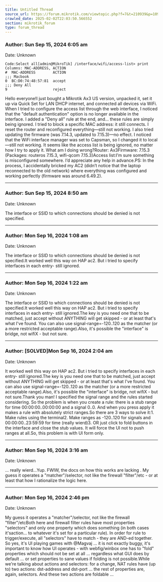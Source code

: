 ```yaml
---
title: Untitled Thread
source_url: https://forum.mikrotik.com/viewtopic.php?f=7&t=210939&p=1097433#p1097433
crawled_date: 2025-02-02T22:03:50.566552
section: mikrotik_forum
type: forum_thread
---
```


### Author: Sun Sep 15, 2024 6:05 am
Date: Unknown

```
Code:Select all[admin@MikroTik] /interface/wifi/access-list> print 
Columns: MAC-ADDRESS, ACTION
#  MAC-ADDRESS        ACTION
;;; Macbook
0  BC:D0:74:48:57:81  accept
;;; Deny All
9                     reject
```

Hello everyone!I just bought a Mikrotik Ax3 US version, unpacked it, set it up via Quick Set for LAN DHCP internet, and connected all devices via WiFi. When I tried to configure the access list through the web interface, I noticed that the "default authentication" option is no longer available in the interface. I added a "Deny all" rule at the end, and… these rules are simply being ignored. I tried to block a specific MAC address: it still connects. I reset the router and reconfigured everything—still not working. I also tried updating the firmware (was 7.14.3, updated to 7.15.3)—no effect. I noticed that the WiFi interface manager was set to Capsman, so I changed it to local—still not working. It seems like the access list is being ignored, no matter how I try to apply it. What am I doing wrong?Router: Ax3Firmware: 7.15.3 (Packages: routeros 7.15.3, wifi-qcom 7.15.3)Access list:I’m sure something is misconfigured somewhere. I’d appreciate any help in advance.PS: In the process, I accidentally bricked my AC2 (didn’t notice that the laptop reconnected to the old network) where everything was configured and working perfectly (firmware was around 6.49.2).


---
### Author: Sun Sep 15, 2024 8:50 am
Date: Unknown

The interface or SSID to which connections should be denied is not specified.


---
### Author: Mon Sep 16, 2024 1:08 am
Date: Unknown

The interface or SSID to which connections should be denied is not specified.It worked well this way on HAP ac2. But i tried to specify interfaces in each entry- still ignored.


---
### Author: Mon Sep 16, 2024 1:22 am
Date: Unknown

The interface or SSID to which connections should be denied is not specified.It worked well this way on HAP ac2. But i tried to specify interfaces in each entry- still ignored.The key is you need one that to be matched, just accept without ANYTHING will get skipped - or at least that's what I've found.  You can also use signal-range=-120..120 as the matcher (or a more restricted acceptable range).Also, it's possible the "interface" is bridge, not wifiX - but not sure.


---
### Author: [SOLVED]Mon Sep 16, 2024 2:04 am
Date: Unknown

It worked well this way on HAP ac2. But i tried to specify interfaces in each entry- still ignored.The key is you need one that to be matched, just accept without ANYTHING will get skipped - or at least that's what I've found.  You can also use signal-range=-120..120 as the matcher (or a more restricted acceptable range).Also, it's possible the "interface" is bridge, not wifiX - but not sure.Thank you man! I specified the signal range and the rules started considering. So the problem is when you create a rule: there is a stub range for time 00:00:00..00:00:00 and a signal 0..0. And when you press apply it makes a rule with absolutely strict ranges.So there are 3 ways to solve it:1. Make rules using the terminal2. Make ranges as -120..120 for signals and 00:00:00..23:59:59 for time (really wierd)3. OR just click to fold buttons in the interface and close the stub values. It will force the UI not to push ranges at all.So, this problem is with UI form only.


---
### Author: Mon Sep 16, 2024 3:16 am
Date: Unknown

... really wierd...Yup.  FWIW, the docs on how this works are lacking .  My guess it operates a "matcher"/selector, not like the firewall "filter"/etc - or at least that how I rationalize the logic here.


---
### Author: Mon Sep 16, 2024 2:46 pm
Date: Unknown

My guess it operates a "matcher"/selector, not like the firewall "filter"/etcBoth here and firewall filter rules have most properties "selectors" and only one property which does something (in both cases it'saction... to whatever it's set for a particular rule). In order for rule to trigger/execute, all "selectors" have to match - they are AND-ed together. So yes, it's UI playing games with @Magvaj ... it is not exactly buggy, it's important to know how UI operates - with webfig/winbox one has to "fold" properties which should not be set at all ... regardless what GUI does by default ... or set properties to sane values if folding is not possible.While we're talking about actions and selectors: for a change, NAT rules have (up to) two actions: dst-address and dst-port ... the rest of properties are, again, selectors. And these two actions are foldable ...

